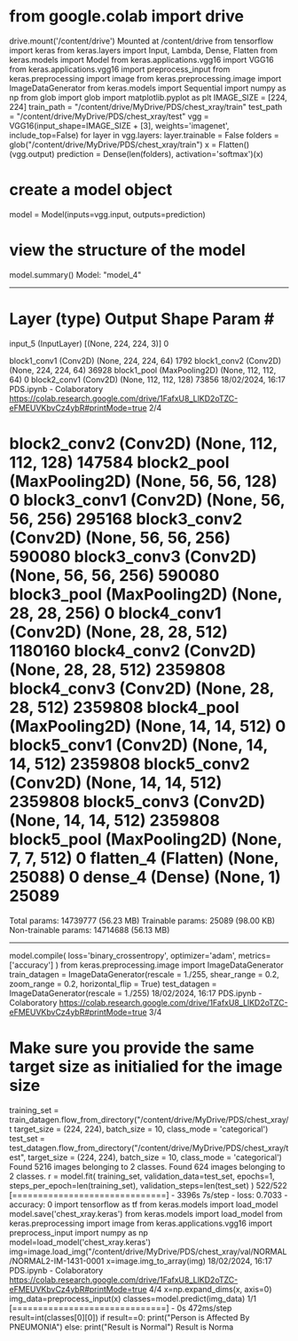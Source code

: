 # from google.colab import drive
drive.mount('/content/drive')
Mounted at /content/drive
from tensorflow import keras
from keras.layers import Input, Lambda, Dense, Flatten
from keras.models import Model
from keras.applications.vgg16 import VGG16
from keras.applications.vgg16 import preprocess_input
from keras.preprocessing import image
from keras.preprocessing.image import ImageDataGenerator
from keras.models import Sequential
import numpy as np
from glob import glob
import matplotlib.pyplot as plt
IMAGE_SIZE = [224, 224]
train_path = "/content/drive/MyDrive/PDS/chest_xray/train"
test_path = "/content/drive/MyDrive/PDS/chest_xray/test"
vgg = VGG16(input_shape=IMAGE_SIZE + [3], weights='imagenet', include_top=False)
for layer in vgg.layers:
layer.trainable = False
folders = glob("/content/drive/MyDrive/PDS/chest_xray/train")
x = Flatten()(vgg.output)
prediction = Dense(len(folders), activation='softmax')(x)
# create a model object
model = Model(inputs=vgg.input, outputs=prediction)
# view the structure of the model
model.summary()
Model: "model_4"
_________________________________________________________________
 Layer (type) Output Shape Param # 
=================================================================
 input_5 (InputLayer) [(None, 224, 224, 3)] 0 
 
 block1_conv1 (Conv2D) (None, 224, 224, 64) 1792 
 block1_conv2 (Conv2D) (None, 224, 224, 64) 36928 
 block1_pool (MaxPooling2D) (None, 112, 112, 64) 0 
 block2_conv1 (Conv2D) (None, 112, 112, 128) 73856 
18/02/2024, 16:17 PDS.ipynb - Colaboratory
https://colab.research.google.com/drive/1FafxU8_LlKD2oTZC-eFMEUVKbvCz4ybR#printMode=true 2/4
 
 block2_conv2 (Conv2D) (None, 112, 112, 128) 147584 
 block2_pool (MaxPooling2D) (None, 56, 56, 128) 0 
 block3_conv1 (Conv2D) (None, 56, 56, 256) 295168 
 block3_conv2 (Conv2D) (None, 56, 56, 256) 590080 
 block3_conv3 (Conv2D) (None, 56, 56, 256) 590080 
 block3_pool (MaxPooling2D) (None, 28, 28, 256) 0 
 block4_conv1 (Conv2D) (None, 28, 28, 512) 1180160 
 block4_conv2 (Conv2D) (None, 28, 28, 512) 2359808 
 block4_conv3 (Conv2D) (None, 28, 28, 512) 2359808 
 block4_pool (MaxPooling2D) (None, 14, 14, 512) 0 
 block5_conv1 (Conv2D) (None, 14, 14, 512) 2359808 
 block5_conv2 (Conv2D) (None, 14, 14, 512) 2359808 
 block5_conv3 (Conv2D) (None, 14, 14, 512) 2359808 
 block5_pool (MaxPooling2D) (None, 7, 7, 512) 0 
 flatten_4 (Flatten) (None, 25088) 0 
 dense_4 (Dense) (None, 1) 25089 
=================================================================
Total params: 14739777 (56.23 MB)
Trainable params: 25089 (98.00 KB)
Non-trainable params: 14714688 (56.13 MB)
_________________________________________________________________
model.compile(
loss='binary_crossentropy',
optimizer='adam',
metrics=['accuracy']
)
from keras.preprocessing.image import ImageDataGenerator
train_datagen = ImageDataGenerator(rescale = 1./255,
shear_range = 0.2,
zoom_range = 0.2,
horizontal_flip = True)
test_datagen = ImageDataGenerator(rescale = 1./255)
18/02/2024, 16:17 PDS.ipynb - Colaboratory
https://colab.research.google.com/drive/1FafxU8_LlKD2oTZC-eFMEUVKbvCz4ybR#printMode=true 3/4
# Make sure you provide the same target size as initialied for the image size
training_set = train_datagen.flow_from_directory("/content/drive/MyDrive/PDS/chest_xray/t
target_size = (224, 224),
batch_size = 10,
class_mode = 'categorical')
test_set = test_datagen.flow_from_directory("/content/drive/MyDrive/PDS/chest_xray/test",
target_size = (224, 224),
batch_size = 10,
class_mode = 'categorical')
Found 5216 images belonging to 2 classes.
Found 624 images belonging to 2 classes.
r = model.fit(
training_set,
validation_data=test_set,
epochs=1,
steps_per_epoch=len(training_set),
validation_steps=len(test_set)
)
522/522 [==============================] - 3396s 7s/step - loss: 0.7033 - accuracy: 0
import tensorflow as tf
from keras.models import load_model
model.save('chest_xray.keras')
from keras.models import load_model
from keras.preprocessing import image
from keras.applications.vgg16 import preprocess_input
import numpy as np
model=load_model('chest_xray.keras')
img=image.load_img("/content/drive/MyDrive/PDS/chest_xray/val/NORMAL/NORMAL2-IM-1431-0001
x=image.img_to_array(img)
18/02/2024, 16:17 PDS.ipynb - Colaboratory
https://colab.research.google.com/drive/1FafxU8_LlKD2oTZC-eFMEUVKbvCz4ybR#printMode=true 4/4
x=np.expand_dims(x, axis=0)
img_data=preprocess_input(x)
classes=model.predict(img_data)
1/1 [==============================] - 0s 472ms/step
result=int(classes[0][0])
if result==0:
print("Person is Affected By PNEUMONIA")
else:
print("Result is Normal")
Result is Norma
